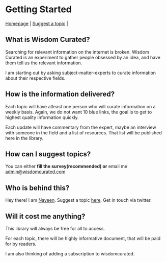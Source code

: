 # Getting Started

[Homepage](https://wisdomcurated.com) \| [Suggest a topic](https://forms.gle/phswqq1ah5RAwQKg7) \|

## What is Wisdom Curated?

Searching for relevant information on the internet is broken. Wisdom Curated is an experiment to gather people obsessed by an idea, and have them tell us the relevant information.

I am starting out by asking subject-matter-experts to curate information about their respective fields.

## How is the information delivered?

Each topic will have atleast one person who will curate information on a weekly basis. Again, we do not want 10 blue links, the goal is to get to highest quality information quickly.

Each update will have commentary from the expert, maybe an interview with someone in the field and a list of resources. That list will be published here in the library.

## How can I suggest topics?

You can either **fill the survey\(recommended\) or** email me admin@wisdomcurated.com 

## Who is behind this?

Hey there! I am [Naveen](https://twitter.com/_naveenmishra).  Suggest a topic [here](https://forms.gle/phswqq1ah5RAwQKg7). Get in touch via twitter.

## Will it cost me anything?

This library will always be free for all to access. 

For each topic, there will be highly informative document, that will be paid for by readers.

I am also thinking of adding a subscription to wisdomcurated. 



